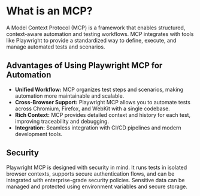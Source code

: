 # What is an MCP?

A Model Context Protocol (MCP) is a framework that enables structured, context-aware automation and testing workflows. MCP integrates with tools like Playwright to provide a standardized way to define, execute, and manage automated tests and scenarios.

## Advantages of Using Playwright MCP for Automation
- **Unified Workflow:** MCP organizes test steps and scenarios, making automation more maintainable and scalable.
- **Cross-Browser Support:** Playwright MCP allows you to automate tests across Chromium, Firefox, and WebKit with a single codebase.
- **Rich Context:** MCP provides detailed context and history for each test, improving traceability and debugging.
- **Integration:** Seamless integration with CI/CD pipelines and modern development tools.

## Security
Playwright MCP is designed with security in mind. It runs tests in isolated browser contexts, supports secure authentication flows, and can be integrated with enterprise-grade security policies. Sensitive data can be managed and protected using environment variables and secure storage.
